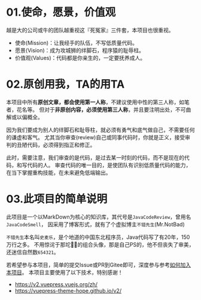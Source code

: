 # 01.使命，愿景，价值观

越是大的公司或牛的团队越重视这『死冤家』三件套，本项目也很重视。

* 使命(Mission)：让我经手的队伍，不写低质量代码。
* 愿景(Vision)：成为攻城狮的绊脚石，程序猿的耻辱柱。
* 价值观(Values)：代码都是你亲生的，一定要抚养成人。

# 02.原创用我，TA的用TA

本项目中所有**原创文章，都会使用第一人称**，不建议使用中性的第三人称，如笔者，花名等。
但对于**非原创内容，必须使用第三人称**，并且要注明出处，不可曲解或以偏概全。

因为我们要成为别人的绊脚石和耻辱柱，就必须有勇气和底气做自己，不需要任何的谦虚和客气。
尤其当你审查(review)自己或同事代码时，你就是正义，接受审判的丑陋代码，必须得到指正和修正。

此时，需要注意，我们审查的是代码，是过去某一时刻的代码，而不是现在的代码，和写代码的人。
审查代码的唯一目的，是使团队有识别低质量代码的能力，在当下掌握重构技能，在未来避免低端输出。

# 03.此项目的简单说明

此项目是一个以MarkDown为核心的知识库，其代号是`JavaCodeReview`，曾用名`JavaCodeSmell`，
因采用了博客形式，就有了个虚拟博主`不错先生`(Mr.NotBad)

`不错先生`本名叫`史麦乐`，是个地道的中国东北程序员，Java代码写了有20年，150万行之多。
不用惊诧于那坨🚫💩的组合头像，那是自己PS的，他不但丧失了审美，还迷信自然数`654321`。

若希望参与本项目，简单的提交Issue或PR到Gitee即可，深度参与参考[如何加入本项目](docs/02-self-work/sw01-join-this-project.md)。
本项目主要使用了以下技术，特别感谢！

* https://v2.vuepress.vuejs.org/zh/
* https://vuepress-theme-hope.github.io/v2/
